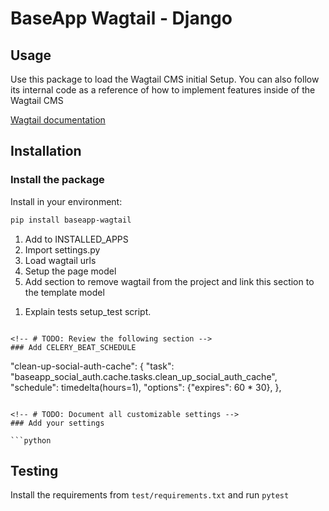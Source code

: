 # BaseApp Wagtail - Django

## Usage

Use this package to load the Wagtail CMS initial Setup. You can also follow its internal code as a reference of how to implement features inside of the Wagtail CMS

[Wagtail documentation](https://docs.wagtail.org/en/stable/)

## Installation

### Install the package

Install in your environment:

```bash
pip install baseapp-wagtail
```


<!-- # TODO: Add the following items  -->
1. Add to INSTALLED_APPS
2. Import settings.py
3. Load wagtail urls
4. Setup the page model
5. Add section to remove wagtail from the project and link this section to the template model

<!-- # TODO: DEV: -->
1. Explain tests setup_test script.

```

<!-- # TODO: Review the following section -->
### Add CELERY_BEAT_SCHEDULE

```
"clean-up-social-auth-cache": {
    "task": "baseapp_social_auth.cache.tasks.clean_up_social_auth_cache",
    "schedule": timedelta(hours=1),
    "options": {"expires": 60 * 30},
},
```

<!-- # TODO: Document all customizable settings -->
### Add your settings

```python

```

## Testing

Install the requirements from `test/requirements.txt` and run `pytest`
